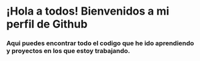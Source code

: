 # ¡Hola a todos! Bienvenidos a mi perfil de Github 
### Aqui puedes encontrar todo el codigo que he ido aprendiendo y proyectos en los que estoy trabajando.
